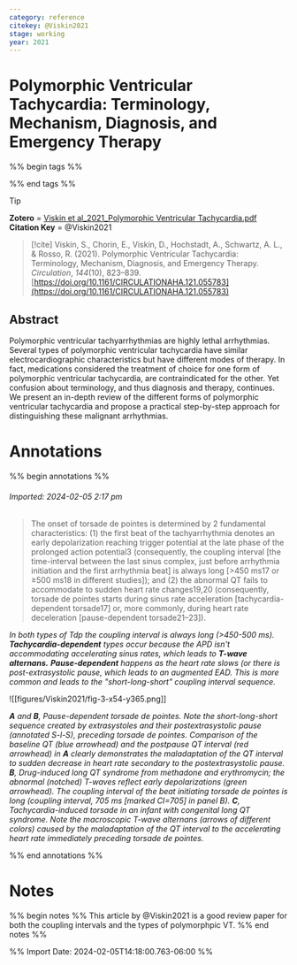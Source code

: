 ```yaml
---
category: reference
citekey: @Viskin2021
stage: working
year: 2021
---
```



# Polymorphic Ventricular Tachycardia: Terminology, Mechanism, Diagnosis, and Emergency Therapy

%% begin tags %%

%% end tags %%

> [!tip]  
> **Zotero** = [Viskin et al_2021_Polymorphic Ventricular Tachycardia.pdf](zotero://select/library/items/6UZ979NX)
> **Citation Key** = @Viskin2021

> [!cite]
> Viskin, S., Chorin, E., Viskin, D., Hochstadt, A., Schwartz, A. L., & Rosso, R. (2021). Polymorphic Ventricular Tachycardia: Terminology, Mechanism, Diagnosis, and Emergency Therapy. _Circulation_, _144_(10), 823–839. [https://doi.org/10.1161/CIRCULATIONAHA.121.055783](https://doi.org/10.1161/CIRCULATIONAHA.121.055783)


## Abstract
Polymorphic ventricular tachyarrhythmias are highly lethal arrhythmias. Several types of polymorphic ventricular tachycardia have similar electrocardiographic characteristics but have different modes of therapy. In fact, medications considered the treatment of choice for one form of polymorphic ventricular tachycardia, are contraindicated for the other. Yet confusion about terminology, and thus diagnosis and therapy, continues. We present an in-depth review of the different forms of polymorphic ventricular tachycardia and propose a practical step-by-step approach for distinguishing these malignant arrhythmias.


# Annotations
%% begin annotations %%  
  

  
###### Imported: 2024-02-05 2:17 pm  
  
> The onset of torsade de pointes is determined by 2 fundamental characteristics: (1) the first beat of the tachyarrhythmia denotes an early depolarization reaching trigger potential at the late phase of the prolonged action potential3 (consequently, the coupling interval [the time-interval between the last sinus complex, just before arrhythmia initiation and the first arrhythmia beat] is always long [>450 ms17 or ≥500 ms18 in different studies]); and (2) the abnormal QT fails to accommodate to sudden heart rate changes19,20 (consequently, torsade de pointes starts during sinus rate acceleration [tachycardia-dependent torsade17] or, more commonly, during heart rate deceleration [pause-dependent torsade21–23]).  


*In both types of <i>Tdp</i> the coupling interval is always long (>450-500 ms). <b>Tachycardia-dependent</b> types occur because the APD isn't accommodating accelerating sinus rates, which leads to <b>T-wave alternans.</b> <b>Pause-dependent</b> happens as the heart rate slows (or there is post-extrasystolic pause, which leads to an augmented EAD. This is more common and leads to the "short-long-short" coupling interval sequence.*

  
>   
 
![[figures/Viskin2021/fig-3-x54-y365.png]]


*<b>A</b> and <b>B</b>, Pause-dependent torsade de pointes. Note the short-long-short sequence created by extrasystoles and their postextrasystolic pause (annotated S-l-S), preceding torsade de pointes. Comparison of the baseline QT (blue arrowhead) and the postpause QT interval (red arrowhead) in <b>A</b> clearly demonstrates the maladaptation of the QT interval to sudden decrease in heart rate secondary to the postextrasystolic pause. <b>B</b>, Drug-induced long QT syndrome from methadone and erythromycin; the abnormal (notched) T-waves reflect early depolarizations (green arrowhead). The coupling interval of the beat initiating torsade de pointes is long (coupling interval, 705 ms [marked CI=705] in panel B). <b>C</b>, Tachycardia-induced torsade in an infant with congenital long QT syndrome. Note the macroscopic T-wave alternans (arrows of different colors) caused by the maladaptation of the QT interval to the accelerating heart rate immediately preceding torsade de pointes.*

  

  
%% end annotations %%

# Notes
%% begin notes %%
This article by @Viskin2021 is a good review paper for both the coupling intervals and the types of polymorphpic VT. 
%% end notes %%

%% Import Date: 2024-02-05T14:18:00.763-06:00 %%
